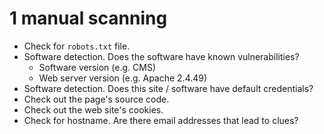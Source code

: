 # 1 manual scanning

- Check for `robots.txt` file.
- Software detection. Does the software have known vulnerabilities?
    - Software version (e.g. CMS)
    - Web server version (e.g. Apache 2.4.49)
- Software detection. Does this site / software have default credentials?
- Check out the page's source code.
- Check out the web site's cookies.
- Check for hostname. Are there email addresses that lead to clues?
